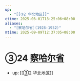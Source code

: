 ```yaml
---
up:
  - "[[③2 华北地区]]"
ctime: 2025-03-01T13:25:06+08:00
aliases:
  - "[察哈尔省](1928-1952)"
mtime: 2025-09-09T12:37:05+08:00
---
```


# ③24 [察哈尔省](1928-1952)

- up: [[③2 华北地区]]
